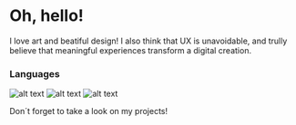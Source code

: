 # Oh, hello!

I love art and beatiful design! I also think that UX is unavoidable, and trully believe that meaningful experiences transform a digital creation.

### Languages

![alt text](https://img.shields.io/badge/LEARNING-CSS-orange?style=for-the-badge&=appveyor "CSS") ![alt text](https://img.shields.io/badge/LEARNING-HTML-blue?style=for-the-badge&=appveyor "HTML") ![alt text](https://img.shields.io/badge/LEARNING-JAVASCRIPT-yellow?style=for-the-badge&=appveyor "Javascript")

Don´t forget to take a look on my projects!

